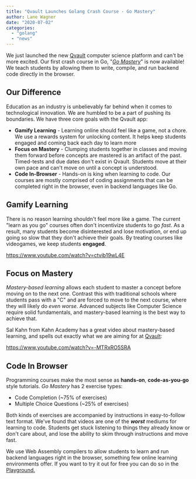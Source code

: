 ```yaml
---
title: "Qvault Launches Golang Crash Course - Go Mastery"
author: Lane Wagner
date: "2020-07-02"
categories: 
  - "golang"
  - "news"
---
```


We just launched the new [Qvault](https://app.qvault.io/) computer science platform and can't be more excited. Our first crash course in Go, "_[Go Mastery](https://qvault.io/go-mastery-course/)_" is now available! We teach students by allowing them to write, compile, and run backend code directly in the browser.

## Our Difference

Education as an industry is unbelievably far behind when it comes to technological innovation. We are humbled to be a part of pushing its boundaries. We have three core goals with the Qvault app:

- **Gamify Learning** - Learning online should feel like a game, not a chore. We use a rewards system for unlocking content. It helps keep students engaged and coming back each day to learn more
- **Focus on Mastery** - Clumping students together in classes and moving them forward before concepts are mastered is an artifact of the past. Timed-tests and due dates don't exist in Qvault. Students move at their own pace and can't move on until a concept is understood.
- **Code In-Browser** \- Hands-on is king when learning to code. Our courses are mostly comprised of coding assignments that can be completed right in the browser, even in backend languages like Go.

## Gamify Learning

There is no reason learning shouldn't feel more like a game. The current "learn as you go" courses often don't incentivize students to go _fast_. As a result, many students become disinterested and lose motivation, or end up going so slow that they don't achieve their goals. By treating courses like videogames, we keep students **engaged**.

https://www.youtube.com/watch?v=ctvib19wL4E

## Focus on Mastery

_Mastery-based learning_ allows each student to master a concept before moving on to the next one. Contrast this with traditional schools where students pass with a "C" and are forced to move to the next course, where they will likely do _even worse_. Advanced subjects like Computer Science require solid fundamentals, and mastery-based learning is the best way to achieve that.

Sal Kahn from Kahn Academy has a great video about mastery-based learning, and spells out exactly what we are aiming for at [Qvault](https://qvault.io/):

https://www.youtube.com/watch?v=-MTRxRO5SRA

## Code In Browser

Programming courses make the most sense as **hands-on**, **code-as-you-go** style tutorials. _Go Mastery_ has 2 exercise types:

- Code Completion (~75% of exercises)
- Multiple Choice Questions (~25% of exercises)

Both kinds of exercises are accompanied by instructions in easy-to-follow text format. We've found that videos are one of the _**worst**_ mediums for learning to code. Students get stuck listening to things they already know or don't care about, and lose the ability to skim through instructions and move fast.

We use Web Assembly compilers to allow students to learn and run backend languages right in the browser, something few online learning environments offer. If you want to try it out for free you can do so in the [Playground](https://app.qvault.io/playground/go)[.](https://classroom.qvault.io/playground/go)
